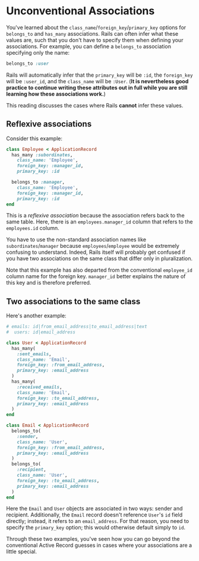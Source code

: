 # Unconventional Associations

You've learned about the `class_name`/`foreign_key`/`primary_key` options for
`belongs_to` and `has_many` associations. Rails can often infer what these
values are, such that you don't have to specify them when defining your
associations. For example, you can define a `belongs_to` association specifying
only the name:

```rb
belongs_to :user
```

Rails will automatically infer that the `primary_key` will be `:id`, the
`foreign_key` will be `:user_id`, and the `class_name` will be `:User`. (**It is
nevertheless good practice to continue writing these attributes out in full
while you are still learning how these associations work.**)

This reading discusses the cases where Rails **cannot** infer these values.

## Reflexive associations

Consider this example:

```ruby
class Employee < ApplicationRecord
  has_many :subordinates,
    class_name: 'Employee',
    foreign_key: :manager_id,
    primary_key: :id

  belongs_to :manager,
    class_name: 'Employee',
    foreign_key: :manager_id,
    primary_key: :id
end
```

This is a *reflexive association* because the association refers back to the
same table. Here, there is an `employees.manager_id` column that refers to the
`employees.id` column.

You have to use the non-standard association names like `subordinates`/`manager`
because `employees`/`employee` would be extremely confusing to understand.
Indeed, Rails itself will probably get confused if you have two associations on
the same class that differ only in pluralization.

Note that this example has also departed from the conventional `employee_id`
column name for the foreign key. `manager_id` better explains the nature of this
key and is therefore preferred.

## Two associations to the same class

Here's another example:

```ruby
# emails: id|from_email_address|to_email_address|text
#  users: id|email_address

class User < ApplicationRecord
  has_many(
    :sent_emails,
    class_name: 'Email',
    foreign_key: :from_email_address,
    primary_key: :email_address
  )
  has_many(
    :received_emails,
    class_name: 'Email',
    foreign_key: :to_email_address,
    primary_key: :email_address
  )
end

class Email < ApplicationRecord
  belongs_to(
    :sender,
    class_name: 'User',
    foreign_key: :from_email_address,
    primary_key: :email_address
  )
  belongs_to(
    :recipient,
    class_name: 'User',
    foreign_key: :to_email_address,
    primary_key: :email_address
  )
end
```

Here the `Email` and `User` objects are associated in two ways: sender and
recipient. Additionally, the `Email` record doesn't reference `User`'s `id`
field directly; instead, it refers to an `email_address`. For that reason, you
need to specify the `primary_key` option; this would otherwise default simply to
`id`.

Through these two examples, you've seen how you can go beyond the conventional
Active Record guesses in cases where your associations are a little special.
